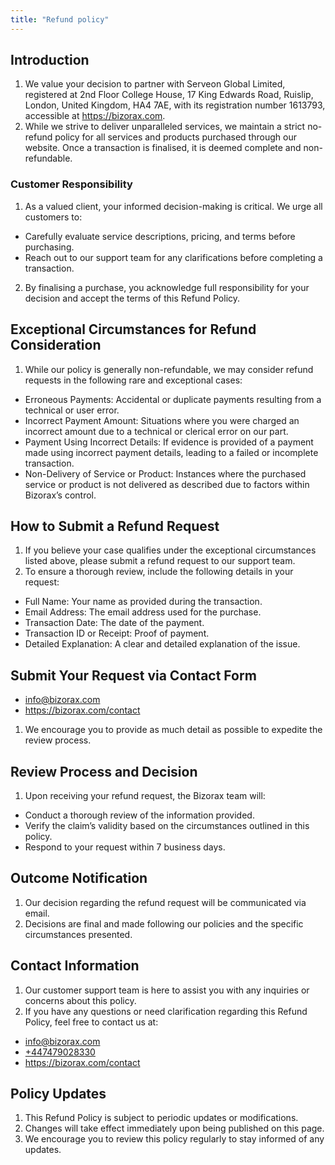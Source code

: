 ```yaml
---
title: "Refund policy"
---
```



## Introduction

1. We value your decision to partner with Serveon Global Limited, registered at 2nd Floor College House, 17 King Edwards Road, Ruislip, London, United Kingdom, HA4 7AE, with its registration number 1613793, accessible at <a href="https://bizorax.com">https://bizorax.com</a>.
2. While we strive to deliver unparalleled services, we maintain a strict no-refund policy for all services and products purchased through our website. Once a transaction is finalised, it is deemed complete and non-refundable.

### Customer Responsibility

1. As a valued client, your informed decision-making is critical. We urge all customers to:

- Carefully evaluate service descriptions, pricing, and terms before purchasing.
- Reach out to our support team for any clarifications before completing a transaction.

2. By finalising a purchase, you acknowledge full responsibility for your decision and accept the terms of this Refund Policy.

## Exceptional Circumstances for Refund Consideration

1. While our policy is generally non-refundable, we may consider refund requests in the following rare and exceptional cases:

- Erroneous Payments: Accidental or duplicate payments resulting from a technical or user error.
- Incorrect Payment Amount: Situations where you were charged an incorrect amount due to a technical or clerical error on our part.
- Payment Using Incorrect Details: If evidence is provided of a payment made using incorrect payment details, leading to a failed or incomplete transaction.
- Non-Delivery of Service or Product: Instances where the purchased service or product is not delivered as described due to factors within Bizorax’s control.

## How to Submit a Refund Request

1. If you believe your case qualifies under the exceptional circumstances listed above, please submit a refund request to our support team.
2. To ensure a thorough review, include the following details in your request:

- Full Name: Your name as provided during the transaction.
- Email Address: The email address used for the purchase.
- Transaction Date: The date of the payment.
- Transaction ID or Receipt: Proof of payment.
- Detailed Explanation: A clear and detailed explanation of the issue.

## Submit Your Request via Contact Form

- <a href="mailto:info@bizorax.com">info@bizorax.com</a>
- <a href="https://bizorax.com/contact">https://bizorax.com/contact</a>

1. We encourage you to provide as much detail as possible to expedite the review process.

## Review Process and Decision

1. Upon receiving your refund request, the Bizorax team will:

- Conduct a thorough review of the information provided.
- Verify the claim’s validity based on the circumstances outlined in this policy.
- Respond to your request within 7 business days.

## Outcome Notification

1. Our decision regarding the refund request will be communicated via email.
2. Decisions are final and made following our policies and the specific circumstances presented.

## Contact Information

1. Our customer support team is here to assist you with any inquiries or concerns about this policy.
2. If you have any questions or need clarification regarding this Refund Policy, feel free to contact us at:

- <a href="mailto:info@bizorax.com">info@bizorax.com</a>
- <a href="tel:+447479028330">+447479028330 </a>
- <a href="https://bizorax.com/contact">https://bizorax.com/contact</a>

## Policy Updates

1. This Refund Policy is subject to periodic updates or modifications.
2. Changes will take effect immediately upon being published on this page.
3. We encourage you to review this policy regularly to stay informed of any updates.